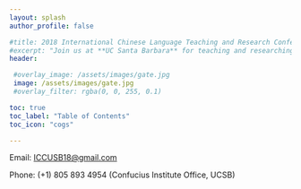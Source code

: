 ```yaml
---
layout: splash
author_profile: false

#title: 2018 International Chinese Language Teaching and Research Conference Nov.10-11
#excerpt: "Join us at **UC Santa Barbara** for teaching and researching in the area of Chinese language"
header: 

 #overlay_image: /assets/images/gate.jpg
 image: /assets/images/gate.jpg
 #overlay_filter: rgba(0, 0, 255, 0.1)

toc: true
toc_label: "Table of Contents"
toc_icon: "cogs"

---
```

Email: <a href="mailto:ICCUSB18@gmail.com">ICCUSB18@gmail.com</a>

Phone: (+1) 805 893 4954 (Confucius Institute Office, UCSB)

